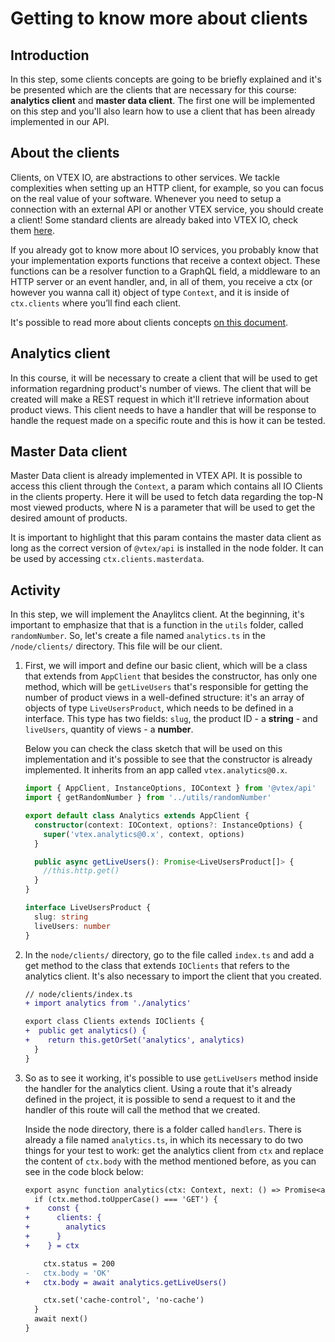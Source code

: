 # Getting to know more about clients

## Introduction
In this step, some clients concepts are going to be briefly explained and it's be presented which are the clients that are necessary for this course: **analytics client** and **master data client**. The first one will be implemented on this step and you'll also learn how to use a client that has been already implemented in our API.

## About the clients
Clients, on VTEX IO, are abstractions to other services. We tackle complexities when setting up an HTTP client, for example, so you can focus on the real value of your software. Whenever you need to setup a connection with an external API or another VTEX service, you should create a client! Some standard clients are already baked into VTEX IO, check them [here](https://github.com/vtex/node-vtex-api/blob/ccf4d8f8d3208007c4bfd558baf979df8d825af8/src/clients/IOClients.ts).

If you already got to know more about IO services, you probably know that your implementation exports functions that receive a context object. These functions can be a resolver function to a GraphQL field, a middleware to an HTTP server or an event handler, and, in all of them, you receive a ctx (or however you wanna call it) object of type `Context`, and it is inside of `ctx.clients` where you’ll find each client.

It's possible to read more about clients concepts [on this document](https://www.notion.so/How-to-use-and-create-Clients-on-VTEX-IO-3598e97a761645e0befdac84a32f339d).

## Analytics client
In this course, it will be necessary to create a client that will be used to get information regardning product's number of views. The client that will be created will make a REST request in which it'll retrieve information about product views. This client needs to have a handler that will be response to handle the request made on a specific route and this is how it can be tested.

## Master Data client

Master Data client is already implemented in VTEX API. It is possible to access this client through the `Context`, a param which contains all IO Clients in the clients property. Here it will be used to fetch data regarding the top-N most viewed products, where N is a parameter that will be used to get the desired amount of products.

It is important to highlight that this param contains the master data client as long as the correct version of `@vtex/api` is installed in the node folder. It can be used by accessing `ctx.clients.masterdata`.


## Activity

In this step, we will implement the Anaylitcs client. At the beginning, it's important to emphasize that that is a function in the `utils` folder, called `randomNumber`. So, let's create a file named `analytics.ts` in the `/node/clients/` directory. This file will be our client.

1. First, we will import and define our basic client, which will be a class that extends from `AppClient` that besides the constructor, has only one method, which will be `getLiveUsers` that's responsible for getting the number of product views in a well-defined structure: it's an array of objects of type `LiveUsersProduct`, which needs to be defined in a interface. This type has two fields: `slug`, the product ID - a **string** - and `liveUsers`, quantity of views - a **number**.

    Below you can check the class sketch that will be used on this implementation and it's possible to see that the constructor is already implemented. It inherits from an app called `vtex.analytics@0.x`.

    ```ts
    import { AppClient, InstanceOptions, IOContext } from '@vtex/api'
    import { getRandomNumber } from '../utils/randomNumber'

    export default class Analytics extends AppClient {
      constructor(context: IOContext, options?: InstanceOptions) {
        super('vtex.analytics@0.x', context, options)
      }

      public async getLiveUsers(): Promise<LiveUsersProduct[]> {
        //this.http.get()
      }
    }

    interface LiveUsersProduct {
      slug: string
      liveUsers: number
    }
    ```

3. In the `node/clients/` directory, go to the file called `index.ts` and add a get method to the class that extends `IOClients` that refers to the analytics client. It's also necessary to import the client that you created.
    ```diff
    // node/clients/index.ts
    + import analytics from './analytics'

    export class Clients extends IOClients {
    +  public get analytics() {
    +    return this.getOrSet('analytics', analytics)
      }
    }
    ```

4. So as to see it working, it's possible to use `getLiveUsers` method inside the handler for the analytics client. Using a route that it's already defined in the project, it is possible to send a request to it and the handler of this route will call the method that we created.

    Inside the node directory, there is a folder called `handlers`. There is already a file named `analytics.ts`, in which its necessary to do two things for your test to work: get the analytics client from `ctx` and replace the content of `ctx.body` with the method mentioned before, as you can see in the code block below:
    ```diff
    export async function analytics(ctx: Context, next: () => Promise<any>) {
      if (ctx.method.toUpperCase() === 'GET') {
    +    const {
    +      clients: {
    +        analytics
    +      }
    +    } = ctx

        ctx.status = 200
    -   ctx.body = 'OK' 
    +   ctx.body = await analytics.getLiveUsers()

        ctx.set('cache-control', 'no-cache')
      }
      await next()
    }
    ```
